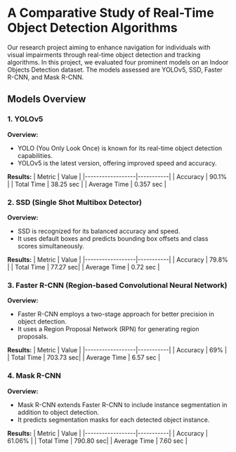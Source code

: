# A Comparative Study of Real-Time Object Detection Algorithms

Our research project aiming to enhance navigation for individuals with visual impairments through real-time object detection and tracking algorithms. In this project, we evaluated four prominent models on an Indoor Objects Detection dataset. The models assessed are YOLOv5, SSD, Faster R-CNN, and Mask R-CNN.

## Models Overview

### 1. YOLOv5

**Overview:**
- YOLO (You Only Look Once) is known for its real-time object detection capabilities.
- YOLOv5 is the latest version, offering improved speed and accuracy.

**Results:**
| Metric           | Value     |
|------------------|-----------|
| Accuracy         | 90.1%     |
| Total Time       | 38.25 sec |
| Average Time     | 0.357 sec |

### 2. SSD (Single Shot Multibox Detector)

**Overview:**
- SSD is recognized for its balanced accuracy and speed.
- It uses default boxes and predicts bounding box offsets and class scores simultaneously.

**Results:**
| Metric           | Value     |
|------------------|-----------|
| Accuracy         | 79.8%     |
| Total Time       | 77.27 sec|
| Average Time     | 0.72 sec  |

### 3. Faster R-CNN (Region-based Convolutional Neural Network)

**Overview:**
- Faster R-CNN employs a two-stage approach for better precision in object detection.
- It uses a Region Proposal Network (RPN) for generating region proposals.

**Results:**
| Metric           | Value     |
|------------------|-----------|
| Accuracy         | 69%       |
| Total Time       | 703.73 sec|
| Average Time     | 6.57 sec  |

### 4. Mask R-CNN

**Overview:**
- Mask R-CNN extends Faster R-CNN to include instance segmentation in addition to object detection.
- It predicts segmentation masks for each detected object instance.

**Results:**
| Metric           | Value     |
|------------------|-----------|
| Accuracy         | 61.06%    |
| Total Time       | 790.80 sec|
| Average Time     | 7.60 sec  |
